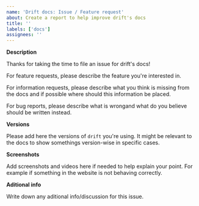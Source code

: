 ```yaml
---
name: 'Drift docs: Issue / Feature request'
about: Create a report to help improve drift's docs
title: ''
labels: ['docs']
assignees: ''
---
```


**Description**

Thanks for taking the time to file an issue for drift's docs!

For feature requests, please describe the feature you're interested in.

For information requests, please describe what you think is missing from
the docs and if possible where should this information be placed.

For bug reports, please describe what is wrongand what do you believe should
be written instead.

**Versions**

Please add here the versions of `drift` you're using. It might be relevant to the docs to show somethings version-wise in specific cases.

**Screenshots**

Add screenshots and videos here if needed to help explain your point. For example if something in the website is not behaving correctly.

**Aditional info**

Write down any aditional info/discussion for this issue.
